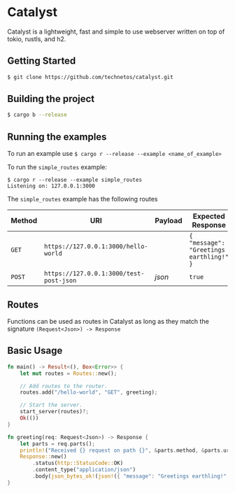 # Catalyst

Catalyst is a lightweight, fast and simple to use webserver written on top of tokio, rustls, and h2.  

## Getting Started

```sh
$ git clone https://github.com/technetos/catalyst.git
```

## Building the project

```sh
$ cargo b --release
```
## Running the examples
To run an example use  `$ cargo r --release --example <name_of_example>`

To run the `simple_routes` example:
```
$ cargo r --release --example simple_routes
Listening on: 127.0.0.1:3000
```
The `simple_routes` example has the following routes

Method | URI | Payload | Expected Response
--- | --- | --- | ---
`GET` | `https://127.0.0.1:3000/hello-world` |  | ` { "message": "Greetings earthling!" } `
`POST` | `https://127.0.0.1:3000/test-post-json` | _json_ | `true`

## Routes

Functions can be used as routes in Catalyst as long as they match the signature
`(Request<Json>) -> Response`

## Basic Usage

```rust
fn main() -> Result<(), Box<Error>> {
    let mut routes = Routes::new();

    // Add routes to the router.
    routes.add("/hello-world", "GET", greeting);

    // Start the server.
    start_server(routes)?;
    Ok(())
}

fn greeting(req: Request<Json>) -> Response {
    let parts = req.parts();
    println!("Received {} request on path {}", &parts.method, &parts.uri);
    Response::new()
        .status(http::StatusCode::OK)
        .content_type("application/json")
        .body(json_bytes_ok!(json!({ "message": "Greetings earthling!" })))
}
```
